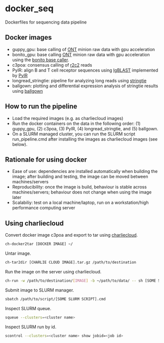 # docker_seq
 Dockerfiles for sequencing data pipeline

## Docker images
- guppy_gpu: base calling of [ONT](https://nanoporetech.com/) minion raw data with gpu acceleration
- bonito_gpu: base calling [ONT](https://nanoporetech.com/) minion raw data with gpu acceleration using the [bonito base caller](https://github.com/nanoporetech/bonito).
- c3poa: consensus calling of [r2c2](https://vollmerslab.soe.ucsc.edu/) reads
- PyIR: align B and T cell receptor sequences using [IgBLAST](https://ncbi.github.io/igblast/) implemented by [PyIR](https://github.com/crowelab/PyIR)
- longread_stringtie: pipeline for analyzing long reads using [stringtie](http://ccb.jhu.edu/software/stringtie/)
- ballgown: plotting and differential expression analysis of stringtie results using [ballgown](https://bioconductor.org/packages/release/bioc/html/ballgown.html)

## How to run the pipeline
- Load the required images (e.g. as charliecloud images)
- Run the docker containers on the data in the following order: (1) guppy_gpu, (2) c3poa, (3) PyIR, (4) longread_stringtie, and (5) ballgown.
- On a SLURM managed cluster, you can run the SLURM script run_pipeline.cmd after installing the images as charliecloud images (see below).

## Rationale for using docker
- Ease of use: dependencies are installed automatically when building the image; after building and testing, the image can be moved between machines/servers
- Reproducibility: once the image is build, behaviour is stable across machines/servers; behaviour does not change when using the image later
- Scalabiliy: test on a local machine/laptop, run on a workstation/high performance computing server

## Using charliecloud

Convert docker image c3poa and export to tar using [charliecloud](https://hpc.github.io/charliecloud/).

```bash
ch-docker2tar [DOCKER IMAGE] ~/
```


Untar image.
```bash
ch-tar2dir [CHARLIE CLOUD IMAGE].tar.gz /path/to/destination
```

Run the image on the server using charliecloud.
```bash
ch-run -w /path/to/destination/[IMAGE] -b ~/path/to/data/ -- sh [SOME SCRIPT].sh
```

Submit image to SLURM manager.
```bash
sbatch /path/to/script/[SOME SLURM SCRIPT].cmd
```

Inspect SLURM queue.
```bash
squeue --clusters=<cluster name>
```

Inspect SLURM run by id.
```bash
scontrol --clusters=<cluster name> show jobid=<job id>
```

